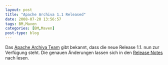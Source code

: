 ```yaml
---
layout: post
title: "Apache Archiva 1.1 Released"
date: 2008-07-20 13:56:57
tags: BM,Maven
categories: [BM,Maven]
post-type: blog
---
```

Das <a href="http://archiva.apache.org"  title="Archiva">Apache Archiva Team</a> gibt bekannt, dass die neue Release 1.1. nun zur Verfügung steht. Die genauen Änderungen lassen sich in den <a href="http://archiva.apache.org/docs/1.1/release-notes.html"  title="Release Notes">Release Notes</a> nach lesen.
